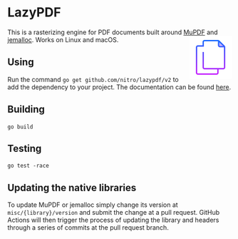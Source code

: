 # LazyPDF
This is a rasterizing engine for PDF documents built around [MuPDF][mupdf] and [jemalloc][jemalloc]. Works on Linux and macOS.
<a target="_blank" href="https://icons8.com/icon/43610/copy">
  <img src="misc/assets/icon.png" align="right" height="96px" width="96px" />
</a>

## Using
Run the command `go get github.com/nitro/lazypdf/v2` to add the dependency to your project. The documentation can be found [here](https://pkg.go.dev/github.com/nitro/lazypdf/v2).

## Building
```golang
go build
```

## Testing
```golang
go test -race
```

## Updating the native libraries
To update MuPDF or jemalloc simply change its version at `misc/{library}/version` and submit the change at a pull request. GitHub Actions will then trigger the process of updating the library and headers through a series of commits at the pull request branch.

[mupdf]: https://mupdf.com
[jemalloc]: https://github.com/jemalloc/jemalloc
